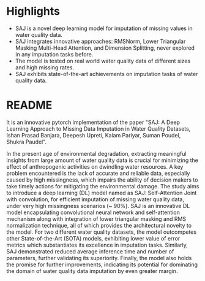 # Highlights

* SAJ is a novel deep learning model for imputation of missing values in water quality data.
* SAJ integrates innovative approaches: RMSNorm, Lower Triangular Masking Multi-Head Attention, and Dimension Splitting, never explored in any imputation tasks before.
* The model is tested on real world water quality data of different sizes and high missing rates.
* SAJ exhibits state-of-the-art achievements on imputation tasks of water quality data.

# README
It is an innovative pytorch implementation of the paper "SAJ: A Deep Learning Approach to Missing Data Imputation in Water Quality Datasets, Ishan Prasad Banjara, Deepesh Upreti, Kalam Pariyar, Suman Poudel, Shukra Paudel".

In the present age of environmental degradation, extracting meaningful insights from large amount of water quality data is crucial for minimizing the effect of anthropogenic activities on dwindling water resources. A key problem encountered is the lack of accurate and reliable data, especially caused by high missingness, which impairs the ability of decision makers to take timely actions for mitigating the environmental damage. The study aims to introduce a deep learning (DL) model named as SAJ: Self-Attention Joint with convolution, for efficient imputation of missing water quality data, under very high missingness scenarios (~ 90%). SAJ is an innovative DL model encapsulating convolutional neural network and self-attention mechanism along with integration of lower triangular masking and RMS normalization technique, all of which provides the architectural novelty to the model. For two different water quality datasets, the model outcompetes other State-of-the-Art (SOTA) models, exhibiting lower value of error metrics which substantiates its excellence in imputation tasks. Similarly, SAJ demonstrated reduced average inference time and number of parameters, further validating its superiority. Finally, the model also holds the promise for further improvements, indicating its potential for dominating the domain of water quality data imputation by even greater margin.


